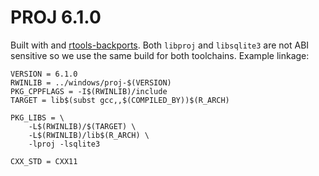 # PROJ 6.1.0

Built with and [rtools-backports](https://github.com/r-windows/rtools-backports/blob/master/mingw-w64-proj/PKGBUILD).
Both `libproj` and `libsqlite3` are not ABI sensitive so we use the same build for both toolchains. Example linkage:


```
VERSION = 6.1.0
RWINLIB = ../windows/proj-$(VERSION)
PKG_CPPFLAGS = -I$(RWINLIB)/include
TARGET = lib$(subst gcc,,$(COMPILED_BY))$(R_ARCH)

PKG_LIBS = \
	-L$(RWINLIB)/$(TARGET) \
	-L$(RWINLIB)/lib$(R_ARCH) \
	-lproj -lsqlite3

CXX_STD = CXX11
```